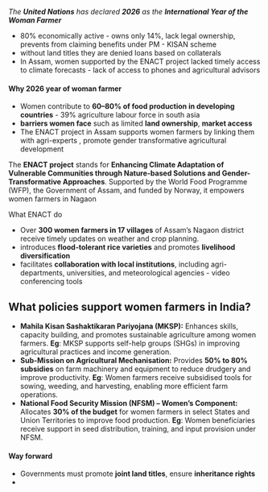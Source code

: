 _The_ **_United Nations_** _has declared_ **_2026_** _as the_ **_International Year of the Woman Farmer_**
- 80% economically active - owns only 14%, lack legal ownership, prevents from claiming benefits under PM - KISAN scheme
- without land titles they are denied loans based on collaterals
- In Assam, women supported by the ENACT project lacked timely access to climate forecasts - lack of access to phones and agricultural advisors

#### Why 2026 year of woman farmer
- Women contribute to **60–80% of food production in developing countries** - 39% agriculture labour force in south asia
- **barriers women face** such as limited **land ownership**, **market access**
- The ENACT project in Assam supports women farmers by linking them with agri-experts , promote gender transformative agricultural development

The **ENACT project** stands for **Enhancing Climate Adaptation of Vulnerable Communities through Nature-based Solutions and Gender-Transformative Approaches**. Supported by the World Food Programme (WFP), the Government of Assam, and funded by Norway, it empowers women farmers in Nagaon

What ENACT do 
- Over **300 women farmers in 17 villages** of Assam’s Nagaon district receive timely updates on weather and crop planning.
- introduces **flood-tolerant rice varieties** and promotes **livelihood diversification**
- facilitates **collaboration with local institutions**, including agri-departments, universities, and meteorological agencies - video conferencing tools

## **What policies support women farmers in India?**

- **Mahila Kisan Sashaktikaran Pariyojana (MKSP):** Enhances skills, capacity building, and promotes sustainable agriculture among women farmers. **Eg**: MKSP supports self-help groups (SHGs) in improving agricultural practices and income generation.
- **Sub-Mission on Agricultural Mechanisation:** Provides **50% to 80% subsidies** on farm machinery and equipment to reduce drudgery and improve productivity. **Eg**: Women farmers receive subsidised tools for sowing, weeding, and harvesting, enabling more efficient farm operations.
- **National Food Security Mission (NFSM) – Women’s Component:** Allocates **30% of the budget** for women farmers in select States and Union Territories to improve food production. **Eg**: Women beneficiaries receive support in seed distribution, training, and input provision under NFSM.

#### Way forward
- Governments must promote **joint land titles**, ensure **inheritance rights**
- 